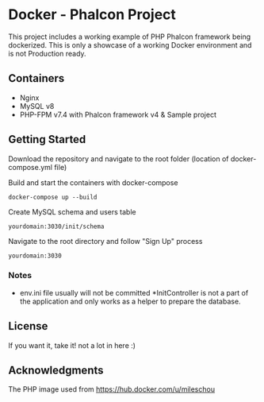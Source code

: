 # Docker - Phalcon Project

This project includes a working example of PHP Phalcon framework being dockerized.
This is only a showcase of a working Docker environment and is not Production ready.

## Containers

* Nginx
* MySQL v8
* PHP-FPM v7.4 with Phalcon framework v4 & Sample project

## Getting Started
Download the repository and navigate to the root folder (location of docker-compose.yml file)

Build and start the containers with docker-compose
```
docker-compose up --build
```

Create MySQL schema and users table
```
yourdomain:3030/init/schema
```

Navigate to the root directory and follow "Sign Up" process
```
yourdomain:3030
```

### Notes
* env.ini file usually will not be committed
*InitController is not a part of the application and only works as a helper to prepare the database.

## License

If you want it, take it! not a lot in here :)

## Acknowledgments

The PHP image used from https://hub.docker.com/u/mileschou